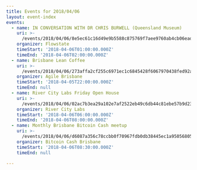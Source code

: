 ```yaml
---
title: Events for 2018/04/06
layout: event-index
events:
  - name: IN CONVERSATION WITH DR CHRIS BURWELL (Queensland Museum)
    uri: >-
      /events/2018/04/06/8e5ec61c16d49e9b5588c875769f7aee9760ab4cb06eadf15041d3232b2b9a5a
    organizer: Flowstate
    timeStart: '2018-04-06T01:00:00.000Z'
    timeEnd: '2018-04-06T02:00:00.000Z'
  - name: Brisbane Lean Coffee
    uri: >-
      /events/2018/04/06/273affa2cf255c6971ec1c6845428f6067970438fed92a3ab34ef44ca68f49fb
    organizer: Agile Brisbane
    timeStart: '2018-04-05T22:00:00.000Z'
    timeEnd: null
  - name: River City Labs Friday Open House
    uri: >-
      /events/2018/04/06/02ac7b3ea29a102e7af2522eb49c6db44c81ebe57b9d23c7a0b92b85e5958fb8
    organizer: River City Labs
    timeStart: '2018-04-06T06:00:00.000Z'
    timeEnd: '2018-04-06T08:00:00.000Z'
  - name: Monthly Brisbane Bitcoin Cash meetup
    uri: >-
      /events/2018/04/06/d6087a356c78ccbb0f70967fdb0db38445ec1a95056805b6d6ef435b97cfffbf
    organizer: Bitcoin Cash Brisbane
    timeStart: '2018-04-06T08:30:00.000Z'
    timeEnd: null

---
```

